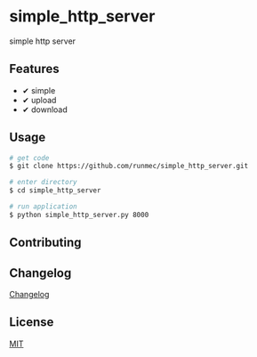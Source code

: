 # simple_http_server

simple http server

## Features

- ✔ simple
- ✔ upload
- ✔ download

## Usage
```bash
# get code
$ git clone https://github.com/runmec/simple_http_server.git

# enter directory
$ cd simple_http_server

# run application
$ python simple_http_server.py 8000
```


## Contributing


## Changelog

[Changelog](CHANGELOG.md)

## License

[MIT](https://tldrlegal.com/license/mit-license)